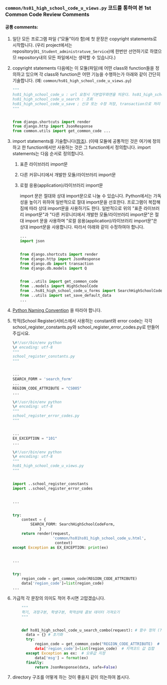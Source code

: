 ### <code>common/hs01_high_school_code_u_views.py</code> 코드를 통하여 본 1st Common Code Review Comments

#### 공통 comments:

1.	일단 모든 프로그램 파일 (“모듈”이라 함)에 첫 문장은 copyright statements로 시작합니다. (우리 project에서는 repository(<code>01_Student_administratuve_Service</code>)에 한번만 선언하기로 하였으므 repository내의 모든 파일에서는 생략할 수 있습니다.)

2.	copyright statements 다음에는 이 모듈(파일)에 어떤 class와 function들을 정의하고 있으며 각 class와 function은 어떤 기능을 수행하는가 아래와 같이 간단히 기술합니다. (예: <code>common/hs01_high_school_code_u_views.py</code>\)

	```Python
	"""
	hs01_high_school_code_u : url 요청시 기본업무화면을 띄운다. hs01_high_school_code_u_search_combo : 학기, 과정구분, 학생구분, 학적상태 콤보 데이터 가져오기
	hs01_high_school_code_u_search : 조회
	hs01_high_school_code_u_save ; 신규 또는 수정 저장, transaction으로 처리 hs01_high_school_code_u_delete : 삭제, transaction으로 처리
	"""


	from django.shortcuts import render
	from django.http import JsonResponse
	from common.utils import get_common_code ...
	```

3.	import statements를 기술합니다([참조](PEP8Tutorial.md/#import)). (이때 모듈에 공통적인 것은 여기에 정의하고 한 function에서만 사용하는 것은 그 function에서 정의합니다. import statements는 다음 순서로 정의합니다.

	1.	표준 라이브러리 import문
	2.	다른 커뮤니티에서 개발한 모듈/라이브러리 import문
	3.	로컬 응용(application)/라이브러리 import문

		import 문은 절대와 상대 import문으로 나눌 수 있습니다. Python에서는 가독성을 높이기 위하여 일반적으로 절대 import문을 선호한다. 프로그램이 복잡해 짐에 따라 상대 import문을 사용하기도 한다. 일반적으로 위의 "표준 라이브러리 import문"과 "다른 커뮤니티에서 개발한 모듈/라이브러리 import문"은 절대 import 문을 사용하며 "로컬 응용(application)/라이브러리 import문"은 상대 import문을 사용합니다. 따라서 아래와 같이 수정하여야 합니다.

		```Python
		...
		import json


		from django.shortcuts import render
		from django.http import JsonResponse
		from django.db import transaction
		from django.db.models import Q


		from ..utils import get_common_code
		from ..models import HighSchoolCode
		from ..hs01_high_school_code_u_forms import SearchHighSchoolCodeForm
		from ..utils import set_save_default_data
		...
		```

4.	[Python Naming Convention](PEP8Tutorial.md/#naming) 을 따라야 합니다.

5.	학적(School Register)서비스에서 사용하는 constant와 error code는 각각 school_register_constants.py와 school_register_error_codes.py로 만들어 주십시요.

	```Python
	\#!/usr/bin/env python
	\# encoding: utf-8
	"""
	school_register_constants.py
	"""


	...
	SEARCH_FORM = 'search_form'
	...
	REGION_CODE_ATTRIBUTE = "CS005"
	...


	```

	```Python
	\#!/usr/bin/env python
	\# encoding: utf-8
	"""
	school_register_error_codes.py
	"""


	...
	EX_EXCEPTION = "101"
	...


	```

	```Python
	\#!/usr/bin/env python
	\# encoding: utf-8
	"""
	hs01_high_school_code_u_views.py
	"""


	import ..school_register_constants
	import ..school_register_error_codes


	...


	try:
	    context = {
	        SEARCH_FORM: SearchHighSchoolCodeForm,
	            }
	    return render(request,
	                  'common/hs01hs01_high_school_code_u.html',
	                   context)
	except Exception as EX_EXCEPTION: print(ex)


	...


	try:
	    region_code = get_common_code(REGION_CODE_ATTRIBUTE)
	    data['region_code']=list(region_code)
	...


	```

6.	가급적 각 문장의 의미도 적어 주시면 고맙겠습니다.

	```Python
	    """
	    학기, 과정구분, 학생구분, 학적상태 콤보 데이터 가져오기
	    """


	    def hs01_high_school_code_u_search_combo(request): # 함수 정의 (?)
	      data = {} # 초기화
	      try:
	          region_code = get_common_code("REGION_CODE_ATTRIBUTE)  # 공통코드 테이블에서 지역코드 가져오기
	          data['region_code']=list(region_code)  # 지역코드 값 집합
	      except Exception as ex:  # 오류값 지정
	          data['msg'] = format(ex)
	      finally:
	          return JsonResponse(data, safe=False)
	```

7.	directory 구조를 어떻게 하는 것이 좋을지 같이 의논하여 봅시다.
